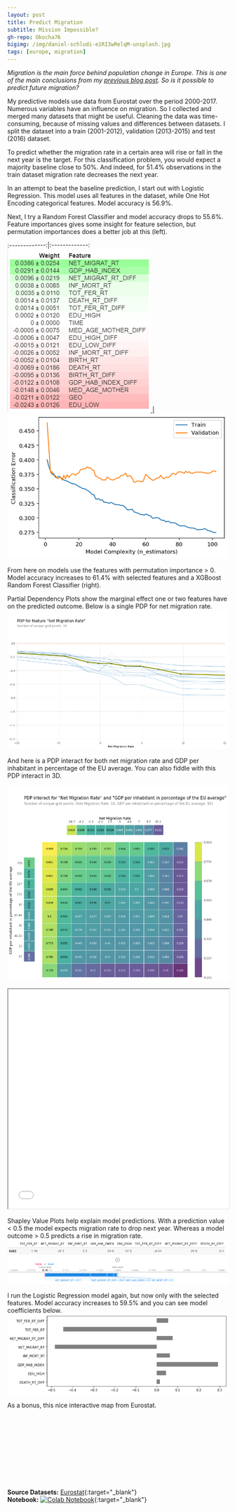 ```yaml
---
layout: post
title: Predict Migration
subtitle: Mission Impossible?
gh-repo: Okocha76
bigimg: /img/daniel-schludi-e1RI3wRelqM-unsplash.jpg
tags: [europe, migration]
---
```


_Migration is the main force behind population change in Europe.  This is one of the main conclusions from my [previous blog post](https://okocha76.github.io/2019-11-21-migration-in-europe/). So is it possible to predict future migration?_

My predictive models use data from Eurostat over the period 2000-2017. Numerous variables have an influence on migration.  So I collected and merged many datasets that might be useful. Cleaning the data was time-consuming, because of missing values and differences between datasets. I split the dataset into a train (2001-2012), validation (2013-2015) and test (2016) dataset. 

To predict whether the migration rate in a certain area will rise or fall in the next year is the target. For this classification problem, you would expect a majority baseline close to 50%. And indeed, for 51.4% observations in the train dataset migration rate decreases the next year.

In an attempt to beat the baseline prediction, I start out with Logistic Regression. This model uses all features in the dataset, while One Hot Encoding categorical features. Model accuracy is 56.9%.

Next, I try a Random Forest Classifier and model accuracy drops to 55.6%. Feature importances gives some insight for feature selection, but permutation importances does a better job at this (left). 

:-------------:|:-------------:
[ ![](/img/permutation_imp.png) ](/img/permutation_imp.png) | [ ![](/img/xgboost.png) ](/img/xgboost.png)

From here on models use the features with permutation importance > 0. Model accuracy increases to 61.4% with selected features and a XGBoost Random Forest Classifier (right).

Partial Dependency Plots show the marginal effect one or two features have on the predicted outcome. Below is a single PDP for net migration rate. 
![](/img/pdp_mig_rt.png)

And here is a PDP interact for both net migration rate and GDP per inhabitant in percentage of the EU average. You can also fiddle with this PDP interact in 3D.

![](/img/pdp_interact.png)
<iframe id="pdp-interact" scrolling="no" width="100%" height="500px" src="/img/3d-pdp.html"></iframe>

Shapley Value Plots help explain model predictions. With a prediction value < 0.5 the model expects migration rate to drop next year. Whereas a model outcome > 0.5 predicts a rise in migration rate.
![](/img/shapley2.png)

I run the Logistic Regression model again, but now only with the selected features. Model accuracy increases to 59.5% and you can see model coefficients below.
![](/img/logistic.png)

As a bonus, this nice interactive map from Eurostat.

<script src="https://d3js.org/d3.v4.min.js"></script>
<script src="https://d3js.org/d3-queue.v3.min.js"></script>
<script src="https://d3js.org/topojson.v1.min.js"></script>
<script src="https://d3js.org/d3-color.v1.min.js"></script>
<script src="https://d3js.org/d3-interpolate.v1.min.js"></script>
<script src="https://d3js.org/d3-scale-chromatic.v1.min.js"></script>
<script src="https://cdnjs.cloudflare.com/ajax/libs/d3-legend/2.25.6/d3-legend.min.js"></script>
<script src="https://cdn.jsdelivr.net/npm/jsonstat@0.13.3/json-stat.js"></script>
<script src="https://cdn.jsdelivr.net/gh/eurostat/eurostat.js@0.9.15/js/eurostat-lib.js"></script>
<script src="https://cdn.jsdelivr.net/gh/eurostat/eurostat.js@0.9.15/js/eurostat-map.js"></script>
<script src="https://cdn.jsdelivr.net/gh/eurostat/eurostat.js@0.9.15/js/eurostat-tooltip.js"></script>

<svg id="map"></svg>

<script>
	EstLib.map()
	.width(900)
	.scale("10M")
	.NUTSyear(2016)
	.datasetCode("demo_r_gind3").nutsLvl(3).filters({ indic_de:"CNMIGRATRT", time : 2017 })	
	.classifMethod("threshold").threshold([-15,-10,-6,-4,-2,0,2,4,6,10,15])	
	.tooltipShowFlags(false)
	.unitText(["‰"])
	.legendTitleText("Crude rate of net migration 2017 (in ‰)")
	.legendLabelDecNb(0)
	.legendBoxHeight(340)
	.legendBoxWidth(150)
	.build();
</script>

**Source Datasets:** [Eurostat](https://ec.europa.eu/eurostat/web/main/home){:target="_blank"}  
**Notebook:** [![Colab Notebook](https://colab.research.google.com/assets/colab-badge.svg)](https://colab.research.google.com/github/Okocha76/Okocha76.github.io/blob/master/Migration_In_Europe.ipynb){:target="_blank"}

